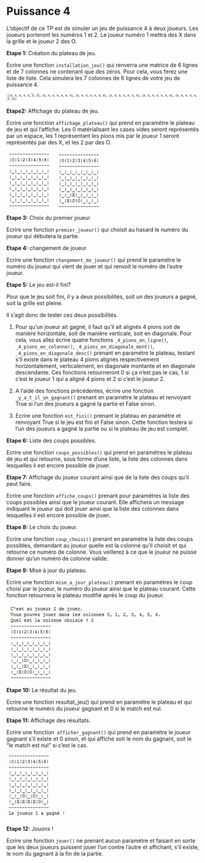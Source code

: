 #  Puissance 4 #

L’objectif de ce TP est de simuler un jeu de puissance 4 à deux joueurs. 
Les joueurs porteront les numéros 1 et 2. 
Le joueur numéro 1 mettra des X dans la grille et le joueur 2 des O.

**Etape 1:** Création du plateau de jeu. 

Ecrire une fonction `installation_jeu()`
qui renverra une matrice de 6 lignes et de 7 colonnes ne contenant que des zéros.  Pour cela, vous ferez une liste de liste. Cela simulera les 7 colonnes de 6 lignes de votre jeu de puissance 4. 
    
![40% center](installation_jeu.jpg)

**Etape2:** Affichage du plateau de jeu. 

Ecrire une fonction `affichage_plateau()` qui prend en paramétre le plateau de jeu et qui l’affiche. 
Les 0 matérialisant les cases vides seront représentés par un espace, les 1 représentant les pions mis par le joueur 1 seront représentés par des X, et les 2 par des O. 

![50% center](grille_de_jeu.jpg)
![50% center](jeu_en_cours.jpg)



**Etape 3:** Choix du premier joueur

Ecrire une fonction `premier_joueur()` qui choisit au hasard le numéro du joueur qui débutera la partie. 


**Etape 4:** changement de joueur

Ecrire une fonction `changement_de_joueur()` qui prend le paramétre le numéro du joueur qui vient de jouer et qui renvoit le numéro de l’autre joueur. 

**Etape 5:** Le jeu est-il fini? 

Pour que le jeu soit fini, il y a deux possibilités, soit un des joueurs a gagné, soit la grille est pleine. 

Il s’agit donc de tester ces deux possibilités.

 1. Pour qu’un joueur ait gagné, il faut qu’il ait alignés 4 pions soit de manière horizontale, soit de manière verticale, soit en diagonale. 
Pour cela, vous allez écrire quatre fonctions `_4_pions_en_ligne()`,` _4_pions_en_colonne()`, `_4_pions_en_diagonale_mont()`,` _4_pions_en_diagonale_desc()` prenant en paramétre le plateau, testant s’il existe dans le plateau 4 pions alignés respectivement horizontalement, verticalement, en diagonale montante et en diagonale descendante. Ces fonctions retourneront 0 si ça n’est pas le cas, 1 si c’est le joueur 1 qui a aligné 4 pions et 2 si c’est le joueur 2. 

2.  A l’aide des fonctions précédentes, écrire une fonction `_y_a_t_il_un_gagnant()`  prenant en paramétre le plateau et renvoyant True si l’un des joueurs a gagné la partie et False sinon.

3. Ecrire une fonction `est_fini()` prenant le plateau en paramétre et renvoyant True si le jeu est fini et False sinon. Cette fonction testera si l’un des joueurs a gagné la partie ou si le plateau de jeu est complet.

**Etape 6:** Liste des coups possibles. 

Ecrire une fonction `coups_possibles()` qui prend en paramétres le plateau de jeu et qui retourne, sous forme d’une liste, la liste des colonnes dans lesquelles il est encore possible de jouer. 

**Etape 7:** Affichage du joueur courant ainsi que de la liste des coups qu’il peut faire. 

Ecrire une fonction `affiche_coups()` prenant pour paramétres la liste des coups possibles ainsi que le joueur courant. Elle affichera un message indiquant le joueur qui doit jouer ainsi que la liste des colonnes dans lesquelles il est encore possible de jouer. 


**Etape 8:** Le choix du joueur.

Ecrire une fonction `coup_choisi()` prenant en paramétre la liste des coups possibles, demandant au joueur quelle est la colonne qu’il choisit et qui retourne ce numéro de colonne. 
Vous veillerez à ce que le joueur ne puisse donner qu’un numéro de colonne valide. 

**Etape 9:** Mise à jour du plateau. 

Ecrire une fonction `mise_a_jour_plateau()` prenant en paramétres le coup choisi par le joueur, le numéro du joueur ainsi que le plateau courant. Cette fonction retournera le plateau modifié après le coup du joueur. 

![40% center](coup_joueur.jpg)

**Etape 10:** Le résultat du jeu.

Ecrire une fonction resultat_jeu() qui prend en paramétre le plateau et qui retourne le numéro du joueur gagnant et 0 si le match est nul. 

**Etape 11:** Affichage des résultats.

Ecrire une fonction` afficher_gagnant()` qui prend en paramètre le joueur gagnant s’il existe et  0 sinon, et qui affiche soit le nom du gagnant, soit le “le match est nul” si c’est le cas. 

![40% center](victoire.jpg)

**Etape 12:** Jouons !

Ecrire une fonction `jouer()` ne prenant aucun paramètre et faisant en sorte que les deux joueurs puissent jouer l’un contre l’autre et affichant, s’il existe, le nom du gagnant à la fin de la partie. 
